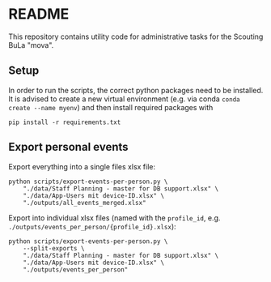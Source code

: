 # README

This repository contains utility code for administrative tasks for the
Scouting BuLa "mova".

## Setup

In order to run the scripts, the correct python packages need to be installed.
It is advised to create a new virtual environment (e.g. via conda `conda create --name myenv`) and then
install required packages with

```shell
pip install -r requirements.txt
```

## Export personal events

Export everything into a single files xlsx file:

```shell
python scripts/export-events-per-person.py \
    "./data/Staff Planning - master for DB support.xlsx" \
    "./data/App-Users mit device-ID.xlsx" \
    "./outputs/all_events_merged.xlsx"
```

Export into individual xlsx files (named with the `profile_id`, e.g. `./outputs/events_per_person/{profile_id}.xlsx`):

```shell
python scripts/export-events-per-person.py \
    --split-exports \
    "./data/Staff Planning - master for DB support.xlsx" \
    "./data/App-Users mit device-ID.xlsx" \
    "./outputs/events_per_person"
```